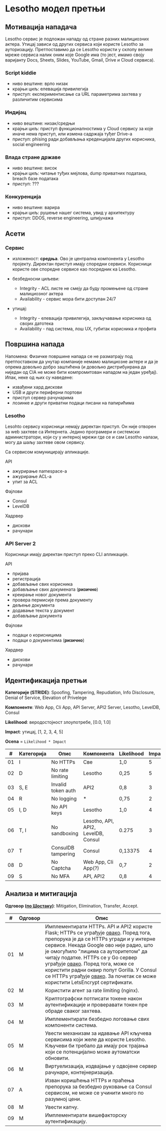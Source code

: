 # Lesotho модел претњи

## Мотивација нападача

Lesotho сервис је подложан нападу од стране разних малициозних актера. Утицај
зависи од других сервиса који користе Lesotho за ауторизацију. Претпоставимо да
се Lesotho користи у склопу велике мреже сервиса налик оним које Google има (то
јест, имамо своју варијанту Docs, Sheets, Slides, YouTube, Gmail, Drive и Cloud
сервиса).

### Script kiddie
 
- ниво вештине: врло низак
- крајњи циљ: елевација привилегија
- приступ: експериментисање са URL параметрима захтева у различитим сервисима

### Индијац

- ниво вештине: низак/средњи
- крајњи циљ: приступ функционалностима у Cloud сервису за које иначе нема приступ, или измена садржаја туђег Drive-а
- приступ: phising ради добављања креденцијала других корисника, social engineering

### Влада стране државе

- ниво вештине: висок
- крајњи циљ: читање туђих мејлова, dump приватних података, breach базе података 
- приступ: ??? 

### Конкуренција

- ниво вештине: варира
- крајњи циљ: рушење нашег система, увид у архитектуру
- приступ: DDOS, reverse engineering, шпијунажа 

## Асети

### Сервис

- изложеност: **средња**. Ово је централна компонента у Lesotho пројекту. Директан приступ имају споредни сервиси. Корисници користе ове споредне сервисе као посредник ка Lesotho.

- безбедносни циљеви:
    - Integrity - ACL листе не смеју да буду промењене од стране малициозног актера
    - Availability - сервис мора бити доступан 24/7

- утицај:
    - Integrity - елевација привилегија, закључавање корисника од својих датотека
    - Availability - пад система, лош UX, губитак корисника и профита

## Површина напада

Напомена: Физичке површине напада се не разматрају под претпоставком да унутар компаније немамо малициозне актере и да је опрема довољно добро заштићена (и довољно дистрибуирана да ниједан од CIA не може бити компромитован нападом на један уређај). 
Ипак, неке од њих су наведене:
- извађени хард дискови
- USB и други периферни портови
- приступ сервер рачунарима
- лозинке и други приватни подаци писани на папирићима

### Lesotho

Lesohto сервису корисници немају директан приступ. Он није отворен за web захтеве са Интернета. Једино програмери и системски администратори, који су у интерној мрежи где се и сам Lesotho налази, могу да шаљу захтеве овом сервису.

Са сервисом комуницирају апликације.

API
- ажурирање namespace-а
- ажурирање ACL-a
- упит за ACL

Фајлови
- Consul
- LevelDB

Хадрвер
- дискови
- рачунари

### API Server 2

Корисници имају директан приступ преко CLI апликације.

API
- пријава
- регистрација
- добављање свих корисника
- добављање свих докумената (**ризично**)
- креирање новог документа
- провера пермисије према документу
- дељење документа
- додавање текста у документ
- добављање документа

Фајлови
- подаци о корисницима
- подаци о документима (**ризично**)

Хардвер
- дискови
- рачунари

## Идентификација претњи

**Категорије (STRIDE)**: Spoofing, Tampering, Repudiation, Info Disclosure, Denial of Service, Elevation of Privelege

**Компоненте**: Web App, Cli App, API Server, API2 Server, Lesotho, LevelDB, Consul

**Likelihood**: веродостојност злоупотребе, [0.0, 1.0]

**Impact**: утицај, [1, 2, 3, 4, 5]

**Ocena** = `Likelihood * Impact`

| #  | Категорија | Опис | Компонента | Likelihood | Impact | Ocena |
|----|------------|------|------------|------------|--------|-------|
| 01 | I | No HTTPs | Све | 1,0 | 5 | 5,0 |
| 02 | D | No rate limiting | Lesotho | 0,25 | 5 | 1,25 |
| 03 | S, E | Invalid token auth | API2 | 0,8 | 3 | 2,4 |
| 04 | R | No logging | * | 0,75 | 2 | 1,5 |
| 05 | I, D | No API keys | Lesotho | 1,0 | 4 | 4,0 | 
| 06 | T, I | No sandboxing | Lesotho, API, API2, LevelDB, Consul | 0.275 | 3 | 0,825 |
| 07 | T | ConsulDB tampering | Consul | 0,13375 | 4 | 0,535
| 08 | D | No Captcha | Web App, Cli App(?) | 0,7 | 2 | 1,4 |
| 09 | S | No MFA | API, API2 | 0,8 | 4 | 3,2 |

## Анализа и митигација

**Одговор ([по Шостаку](https://shostack.org/resources/threat-modeling))**: Mitigation, Elimination, Transfer, Accept.

| #  | Одговор | Опис              |
|----|---------|-------------------|
| 01 | M | Имплементирати HTTPs. API и API2 користе Flask; HTTPs се уграђује [овако](https://stackoverflow.com/a/29464090). Поред тога, препорука је да се HTTPs угради и у интерне сервисе. Некада Google ово није радио, што је омогућило "лицима са ауторитетом" да читају податке. HTTPs се у Go сервер уграђује [овако](https://stackoverflow.com/a/46992083). Поред тога, може се користити радни оквир попут Gorilla. У Consul се HTTPs уграђује [овако](https://developer.hashicorp.com/consul/tutorials/archive/tls-encryption-openssl-secure). За почетак се може користити LetsEncrypt сертификати. |
| 02 | M | Користити агент за rate limiting (nginx). |
| 03 | M | Криптографски потписати токене након аутентификације и проверавати токен пре обраде сваког захтева. |
| 04 | M | Имплементирати безбедно логовање свих компоненти система. |
| 05 | M | Увести механизам за идавање API кључева сервисима који желе да користе Lesotho. Кључеви би требало да имају рок трајања који се потенцијално може аутоматски обновити. |
| 06 | M | Виртуелизација, издвајање у одвојене сервер рачунаре, контејнеризација. |
| 07 | A | Изван коришћења HTTPs и праћења препорука за безбедно руковање са Consul сервисом, не може се учинити много по разумној цени. |
| 08 | M | Увести капчу. |
| 09 | M | Имплементирати вишефакторску аутентификацију.  |
